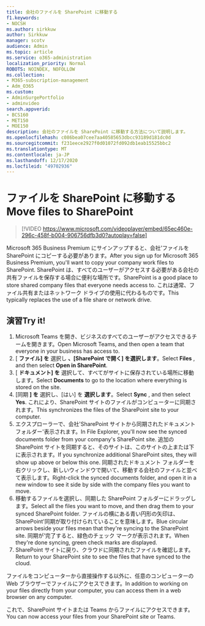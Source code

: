 ```yaml
---
title: 会社のファイルを SharePoint に移動する
f1.keywords:
- NOCSH
ms.author: sirkkuw
author: Sirkkuw
manager: scotv
audience: Admin
ms.topic: article
ms.service: o365-administration
localization_priority: Normal
ROBOTS: NOINDEX, NOFOLLOW
ms.collection:
- M365-subscription-management
- Adm_O365
ms.custom:
- AdminSurgePortfolio
- adminvideo
search.appverid:
- BCS160
- MET150
- MOE150
description: 会社のファイルを SharePoint に移動する方法について説明します。
ms.openlocfilehash: c086bea07cee7aa40585653dbcc93189d181dc0d
ms.sourcegitcommit: f231eece2927f0d01072fd092db1eab15525bbc2
ms.translationtype: MT
ms.contentlocale: ja-JP
ms.lasthandoff: 12/17/2020
ms.locfileid: "49702936"
---
```

# <a name="move-files-to-sharepoint"></a><span data-ttu-id="1e960-103">ファイルを SharePoint に移動する</span><span class="sxs-lookup"><span data-stu-id="1e960-103">Move files to SharePoint</span></span>

> [!VIDEO https://www.microsoft.com/videoplayer/embed/65ec460e-296c-458f-b004-906756dfb3d0?autoplay=false]

<span data-ttu-id="1e960-104">Microsoft 365 Business Premium にサインアップすると、会社&#39;ファイルを SharePoint にコピーする必要があります。</span><span class="sxs-lookup"><span data-stu-id="1e960-104">After you sign up for Microsoft 365 Business Premium, you&#39;ll want to copy your company work files to SharePoint.</span></span> <span data-ttu-id="1e960-105">SharePoint は、すべてのユーザーがアクセスする必要がある会社の共有ファイルを保存する場合に便利な場所です。</span><span class="sxs-lookup"><span data-stu-id="1e960-105">SharePoint is a good place to store shared company files that everyone needs access to.</span></span> <span data-ttu-id="1e960-106">これは通常、ファイル共有またはネットワーク ドライブの使用に代わるものです。</span><span class="sxs-lookup"><span data-stu-id="1e960-106">This typically replaces the use of a file share or network drive.</span></span>

## <a name="try-it"></a><span data-ttu-id="1e960-107">演習</span><span class="sxs-lookup"><span data-stu-id="1e960-107">Try it!</span></span>

1. <span data-ttu-id="1e960-108">Microsoft Teams を開き、ビジネスのすべてのユーザーがアクセスできるチームを開きます。</span><span class="sxs-lookup"><span data-stu-id="1e960-108">Open Microsoft Teams, and then open a team that everyone in your business has access to.</span></span>
2. <span data-ttu-id="1e960-109">[  **ファイル] を** 選択し  **、[SharePoint で開く] を選択します**。</span><span class="sxs-lookup"><span data-stu-id="1e960-109">Select  **Files** , and then select  **Open in SharePoint**.</span></span>
3. <span data-ttu-id="1e960-110">[  **ドキュメント] を** 選択して、すべてがサイトに保存されている場所に移動します。</span><span class="sxs-lookup"><span data-stu-id="1e960-110">Select  **Documents** to go to the location where everything is stored on the site.</span></span>
4. <span data-ttu-id="1e960-111">[同期  **] を** 選択し、[はい] を  **選択します**。</span><span class="sxs-lookup"><span data-stu-id="1e960-111">Select  **Sync** , and then select  **Yes**.</span></span> <span data-ttu-id="1e960-112">これにより、SharePoint サイトのファイルがコンピューターに同期されます。</span><span class="sxs-lookup"><span data-stu-id="1e960-112">This synchronizes the files of the SharePoint site to your computer.</span></span>
5. <span data-ttu-id="1e960-113">エクスプローラーで、会社&#39;SharePoint サイトから同期されたドキュメント フォルダー&#39;表示されます。</span><span class="sxs-lookup"><span data-stu-id="1e960-113">In File Explorer, you&#39;ll now see the synced documents folder from your company&#39;s SharePoint site.</span></span> <span data-ttu-id="1e960-114">追加の SharePoint サイトを同期すると、そのサイトは、このサイトの上または下に表示されます。</span><span class="sxs-lookup"><span data-stu-id="1e960-114">If you synchronize additional SharePoint sites, they will show up above or below this one.</span></span> <span data-ttu-id="1e960-115">同期されたドキュメント フォルダーを右クリックし、新しいウィンドウで開いて、移動する会社のファイルと並べて表示します。</span><span class="sxs-lookup"><span data-stu-id="1e960-115">Right-click the synced documents folder, and open it in a new window to see it side by side with the company files you want to move.</span></span>
6. <span data-ttu-id="1e960-116">移動するファイルを選択し、同期した SharePoint フォルダーにドラッグします。</span><span class="sxs-lookup"><span data-stu-id="1e960-116">Select all the files you want to move, and then drag them to your synced SharePoint folder.</span></span> <span data-ttu-id="1e960-117">ファイルの横にある青い円形の矢印は、SharePoint&#39;同期が取り付けられていることを意味します。</span><span class="sxs-lookup"><span data-stu-id="1e960-117">Blue circular arrows beside your files mean that they&#39;re syncing to the SharePoint site.</span></span> <span data-ttu-id="1e960-118">同期が&#39;完了すると、緑色のチェック マークが表示されます。</span><span class="sxs-lookup"><span data-stu-id="1e960-118">When they&#39;re done syncing, green check marks are displayed.</span></span>
7. <span data-ttu-id="1e960-119">SharePoint サイトに戻り、クラウドに同期されたファイルを確認します。</span><span class="sxs-lookup"><span data-stu-id="1e960-119">Return to your SharePoint site to see the files that have synced to the cloud.</span></span>

<span data-ttu-id="1e960-120">ファイルをコンピューターから直接操作する以外に、任意のコンピューターの Web ブラウザーでファイルにアクセスできます。</span><span class="sxs-lookup"><span data-stu-id="1e960-120">In addition to working on your files directly from your computer, you can access them in a web browser on any computer.</span></span>

<span data-ttu-id="1e960-121">これで、SharePoint サイトまたは Teams からファイルにアクセスできます。</span><span class="sxs-lookup"><span data-stu-id="1e960-121">You can now access your files from your SharePoint site or Teams.</span></span>